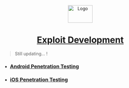 <br />
<p align="center">
  <a href="https://github.com/sarathlalup">
    <img src="https://hackersguru.in/wp-content/uploads/2019/09/wp.png" alt="Logo" width="80" height="57">
  <h1 align="center"> Exploit Development</h1>
    
   </a>
    
  

  

 
</p>

> Still updating...   !

* ###  [ Android Penetration Testing]()

* ###  [ iOS Penetration Testing]()
